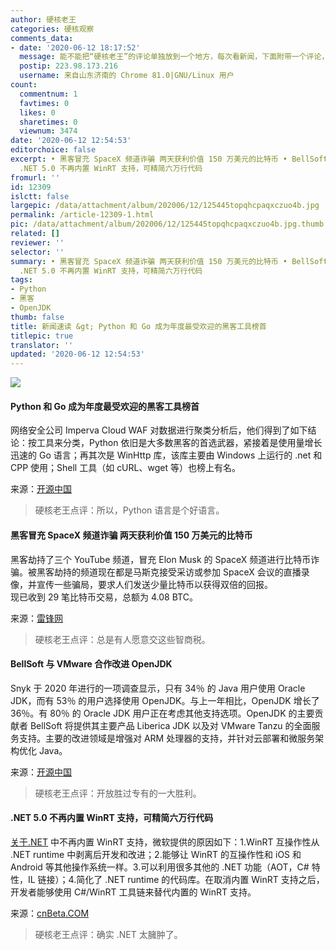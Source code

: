 ```yaml
---
author: 硬核老王
categories: 硬核观察
comments_data:
- date: '2020-06-12 18:17:52'
  message: 能不能把“硬核老王”的评论单独放到一个地方，每次看新闻，下面附带一个评论，就感觉很情绪化，非常影响观感。可以的话，能不能放到评论区置顶。
  postip: 223.98.173.216
  username: 来自山东济南的 Chrome 81.0|GNU/Linux 用户
count:
  commentnum: 1
  favtimes: 0
  likes: 0
  sharetimes: 0
  viewnum: 3474
date: '2020-06-12 12:54:53'
editorchoice: false
excerpt: • 黑客冒充 SpaceX 频道诈骗 两天获利价值 150 万美元的比特币 • BellSoft 与 VMware 合作改进 OpenJDK •
  .NET 5.0 不再内置 WinRT 支持，可精简六万行代码
fromurl: ''
id: 12309
islctt: false
largepic: /data/attachment/album/202006/12/125445topqhcpaqxczuo4b.jpg
permalink: /article-12309-1.html
pic: /data/attachment/album/202006/12/125445topqhcpaqxczuo4b.jpg.thumb.jpg
related: []
reviewer: ''
selector: ''
summary: • 黑客冒充 SpaceX 频道诈骗 两天获利价值 150 万美元的比特币 • BellSoft 与 VMware 合作改进 OpenJDK •
  .NET 5.0 不再内置 WinRT 支持，可精简六万行代码
tags:
- Python
- 黑客
- OpenJDK
thumb: false
title: 新闻速读 &gt; Python 和 Go 成为年度最受欢迎的黑客工具榜首
titlepic: true
translator: ''
updated: '2020-06-12 12:54:53'
---
```


![](/data/attachment/album/202006/12/125445topqhcpaqxczuo4b.jpg)


#### Python 和 Go 成为年度最受欢迎的黑客工具榜首


网络安全公司 Imperva Cloud WAF 对数据进行聚类分析后，他们得到了如下结论：按工具来分类，Python 依旧是大多数黑客的首选武器，紧接着是使用量增长迅速的 Go 语言；再其次是 WinHttp 库，该库主要由 Windows 上运行的 .net 和 CPP 使用；Shell 工具（如 cURL、wget 等）也榜上有名。


来源：[开源中国](https://www.oschina.net/news/116375/python-and-go-most-popular-hacking-tools)



> 
> 硬核老王点评：所以，Python 语言是个好语言。
> 
> 
> 


#### 黑客冒充 SpaceX 频道诈骗 两天获利价值 150 万美元的比特币


黑客劫持了三个 YouTube 频道，冒充 Elon Musk 的 SpaceX 频道进行比特币诈骗。被黑客劫持的频道现在都是马斯克接受采访或参加 SpaceX 会议的直播录像，并宣传一些骗局，要求人们发送少量比特币以获得双倍的回报。  
现已收到 29 笔比特币交易，总额为 4.08 BTC。


来源：[雷锋网](https://www.cnbeta.com/articles/tech/990151.htm)



> 
> 硬核老王点评：总是有人愿意交这些智商税。 
> 
> 
> 


#### BellSoft 与 VMware 合作改进 OpenJDK


Snyk 于 2020 年进行的一项调查显示，只有 34％ 的 Java 用户使用 Oracle JDK，而有 53％ 的用户选择使用 OpenJDK。与上一年相比，OpenJDK 增长了 36％。有 80％ 的 Oracle JDK 用户正在考虑其他支持选项。OpenJDK 的主要贡献者 BellSoft 将提供其主要产品 Liberica JDK 以及对 VMware Tanzu 的全面服务支持。主要的改进领域是增强对 ARM 处理器的支持，并针对云部署和微服务架构优化 Java。


来源：[开源中国](https://www.oschina.net/news/116376/bellsof-vmware-openjdk-evolution)



> 
> 硬核老王点评：开放胜过专有的一大胜利。
> 
> 
> 


#### .NET 5.0 不再内置 WinRT 支持，可精简六万行代码


[关于.NET](http://xn--6kq63e.net/) 中不再内置 WinRT 支持，微软提供的原因如下：1.WinRT 互操作性从 .NET runtime 中剥离后开发和改进；2.能够让 WinRT 的互操作性和 iOS 和 Android 等其他操作系统一样。3.可以利用很多其他的 .NET 功能（AOT，C# 特性，IL 链接）；4.简化了 .NET runtime 的代码库。在取消内置 WinRT 支持之后，开发者能够使用 C#/WinRT 工具链来替代内置的 WinRT 支持。


来源：[cnBeta.COM](https://www.cnbeta.com/articles/tech/990023.htm)



> 
> 硬核老王点评：确实 .NET 太臃肿了。
> 
> 
>